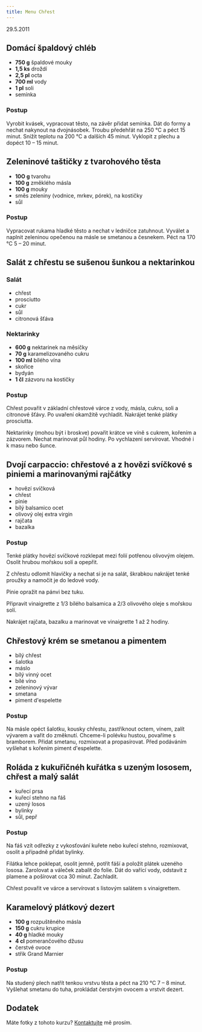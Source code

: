 ```yaml
---
title: Menu Chřest
---
```


29.5.2011

## Domácí špaldový chléb

- **750 g** špaldové mouky
- **1,5 ks** droždí
- **2,5 pl** octa
- **700 ml** vody
- **1 pl** soli
- semínka

### Postup

Vyrobit kvásek, vypracovat těsto, na závěr přidat semínka. Dát do formy a nechat nakynout na dvojnásobek. Troubu předehřát na 250 °C a péct 15 minut. Snížit teplotu na 200 °C a dalších 45 minut. Vyklopit z plechu a dopéct 10 &ndash; 15 minut.

## Zeleninové taštičky z tvarohového těsta

- **10O g** tvarohu
- **100 g** změklého másla
- **100 g** mouky
- směs zeleniny (vodnice, mrkev, pórek), na kostičky
- sůl

### Postup

Vypracovat rukama hladké těsto a nechat v ledničce zatuhnout. Vyválet a naplnit zeleninou opečenou na másle se smetanou a česnekem. Péct na 170 °C 5 &ndash; 20 minut.

## Salát z chřestu se sušenou šunkou a nektarinkou

### Salát

- chřest
- prosciutto
- cukr
- sůl
- citronová šťáva

### Nektarinky

- **600 g** nektarinek na měsíčky
- **70 g** karamelizovaného cukru
- **100 ml** bílého vína
- skořice
- bydyán
- **1 čl** zázvoru na kostičky

### Postup

Chřest povařit v základní chřestové várce z vody, másla, cukru, soli a citronové šťávy. Po uvaření okamžitě vychladit. Nakrájet tenké plátky prosciutta.

Nektarinky (mohou být i broskve) povařit krátce ve víně s cukrem, kořením a zázvorem. Nechat marinovat půl hodiny. Po vychlazení servírovat. Vhodné i k masu nebo šunce.

## Dvojí carpaccio: chřestové a z hovězi svíčkové s piniemi a marinovanými rajčátky

- hovězí svíčková
- chřest
- pinie
- bílý balsamico ocet
- olivový olej extra virgin
- rajčata
- bazalka

### Postup

Tenké plátky hovězí svíčkové rozklepat mezi folií potřenou olivovým olejem. Osolit hrubou mořskou solí a opepřit.

Z chřestu odlomit hlavičky a nechat si je na salát, škrabkou nakrájet tenké proužky a namočit je do ledové vody.

Pinie opražit na pánvi bez tuku.

Připravit vinaigrette z 1/3 bílého balsamica a 2/3 olivového oleje s mořskou solí.

Nakrájet rajčata, bazalku a marinovat ve vinaigrette 1 až 2 hodiny.

## Chřestový krém se smetanou a pimentem

- bílý chřest
- šalotka
- máslo
- bílý vinný ocet
- bílé víno
- zeleninový vývar
- smetana
- piment d'espelette

### Postup

Na másle opéct šalotku, kousky chřestu, zastříknout octem, vínem, zalít vývarem a vařit do změknutí. Chceme-li polévku hustou, povaříme s bramborem. Přidat smetanu, rozmixovat a propasírovat. Před podáváním vyšlehat s kořením piment d'espelette.

## Roláda z kukuřičnéh kuřátka s uzeným lososem, chřest a malý salát

- kuřecí prsa
- kuřecí stehno na fáš
- uzený losos
- bylinky
- sůl, pepř

### Postup

Na fáš vzít odřezky z vykosťování kuřete nebo kuřecí stehno, rozmixovat, osolit a případně přidat bylinky.

Filátka lehce poklepat, osolit jemně, potřít fáší a položit plátek uzeného lososa. Zarolovat a váleček zabalit do folie. Dát do vařící vody, odstavit z plamene a pošírovat cca 30 minut. Zachladit.

Chřest povařit ve várce a servírovat s listovým salátem s vinaigrettem.

## Karamelový plátkový dezert

- **100 g** rozpuštěného másla
- **150 g** cukru krupice
- **40 g** hladké mouky
- **4 cl** pomerančového džusu
- čerstvé ovoce
- střik Grand Marnier

### Postup

Na studený plech natřít tenkou vrstvu těsta a péct na 210 °C 7 &ndash; 8 minut. Vyšlehat smetanu do tuha, prokládat čerstvým ovocem a vrstvit dezert.

## Dodatek

Máte fotky z tohoto kurzu? [Kontaktujte](/kontakt) mě prosím.
